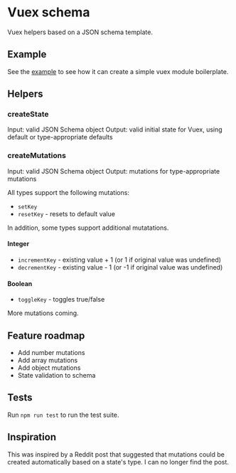# Vuex schema

Vuex helpers based on a JSON schema template.

## Example

See the [example](examples/simples.js) to see how it can create a simple vuex module boilerplate.

## Helpers

### createState

Input: valid JSON Schema object
Output: valid initial state for Vuex, using default or type-appropriate defaults

### createMutations

Input: valid JSON Schema object
Output: mutations for type-appropriate mutations

All types support the following mutations:

* `setKey`
* `resetKey` - resets to default value

In addition, some types support additional mutatations.

#### Integer

* `incrementKey` - existing value + 1 (or 1 if original value was undefined)
* `decrementKey` - existing value - 1 (or -1 if original value was undefined)

#### Boolean

* `toggleKey` - toggles true/false

More mutations coming.

## Feature roadmap

* Add number mutations
* Add array mutations
* Add object mutations
* State validation to schema

## Tests

Run `npm run test` to run the test suite.

## Inspiration

This was inspired by a Reddit post that suggested that mutations could be created automatically based on a state's type. I can no longer find the post.
